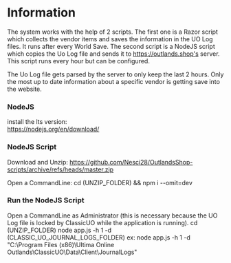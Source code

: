 # Information

The system works with the help of 2 scripts.
The first one is a Razor script which collects the vendor items and saves the information in the UO Log files. It runs after every World Save.
The second script is a NodeJS script which copies the Uo Log file and sends it to https://outlands.shop's server. This script runs every hour but can be configured.

The Uo Log file gets parsed by the server to only keep the last 2 hours. Only the most up to date information about a specific vendor is getting save into the website.

### NodeJS

install the lts version:  
https://nodejs.org/en/download/

### NodeJS Script

Download and Unzip:
https://github.com/Nesci28/OutlandsShop-scripts/archive/refs/heads/master.zip

Open a CommandLine:
cd (UNZIP_FOLDER) && npm i --omit=dev

### Run the NodeJS Script

Open a CommandLine as Administrator (this is necessary because the UO Log file is locked by ClassicUO while the application is running).
cd (UNZIP_FOLDER)
node app.js -h 1 -d (CLASSIC_UO_JOURNAL_LOGS_FOLDER)
ex: node app.js -h 1 -d "C:\Program Files (x86)\Ultima Online Outlands\ClassicUO\Data\Client\JournalLogs"
